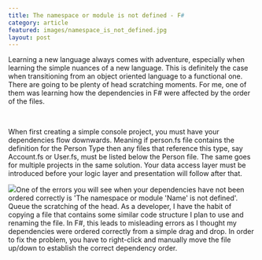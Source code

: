 ```yaml
---
title: The namespace or module is not defined - F#
category: article
featured: images/namespace_is_not_defined.jpg
layout: post
---
```


<p>Learning a new language always comes with adventure, especially when learning the simple nuances of a new language. This is definitely the case when transitioning from an object oriented language to a functional one. There are going to be plenty of head scratching moments. For me, one of them was learning how the dependencies in F# were affected by the order of the files.</p>
<!--more-->
<br />
<p>When first creating a simple console project, you must have your dependencies flow downwards. Meaning if person.fs file contains the definition for the Person Type then any files that reference this type, say Account.fs or User.fs, must be listed below the Person file. The same goes for multiple projects in the same solution. Your data access layer must be introduced before your logic layer and presentation will follow after that.</p>
<p><img src="images/f-menu-move-up-down.png" />One of the errors you will see when your dependencies have not been ordered correctly is 'The namespace or module 'Name' is not defined'. Queue the scratching of the head. As a developer, I have the habit of copying a file that contains some similar code structure I plan to use and renaming the file. In F#, this leads to misleading errors as I thought my dependencies were ordered correctly from a simple drag and drop. In order to fix the problem, you have to right-click and manually move the file up/down to establish the correct dependency order.</p>